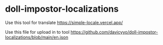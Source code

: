 # doll-impostor-localizations

Use this tool for translate
https://simple-locale.vercel.app/

Use this file for upload in to tool
https://github.com/davicyyo/doll-impostor-localizations/blob/main/en.json
